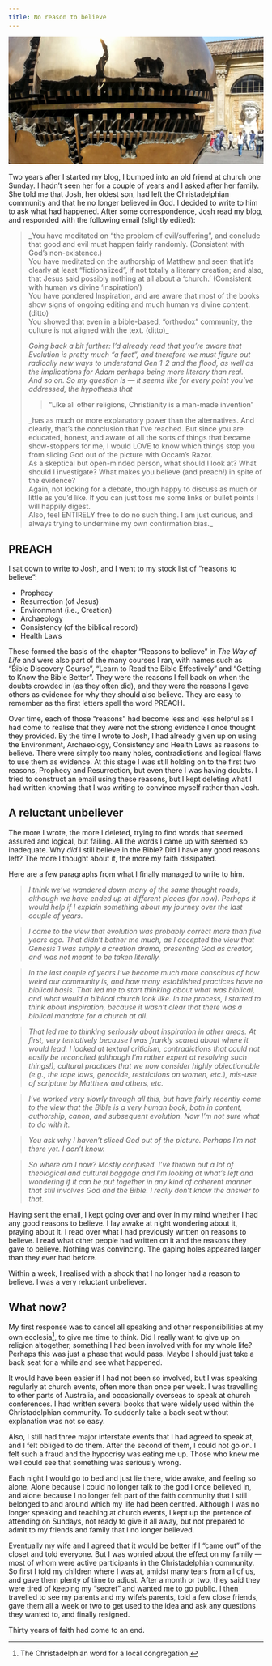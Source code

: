 ```yaml
---
title: No reason to believe
---
```


![](vaticanglobe.jpg)

Two years after I started my blog, I bumped into an old friend at church one Sunday. I hadn’t seen her for a couple of years and I asked after her family. She told me that Josh, her oldest son, had left the Christadelphian community and that he no longer believed in God. I decided to write to him to ask what had happened. After some correspondence, Josh read my blog, and responded with the following email (slightly edited):

<blockquote>
_You have meditated on “the problem of evil/suffering”, and conclude that good and evil must happen fairly randomly. (Consistent with God’s non-existence.)<br>
You have meditated on the authorship of Matthew and seen that it’s clearly at least “fictionalized”, if not totally a literary creation; and also, that Jesus said possibly nothing at all about a ‘church.’ (Consistent with human vs divine ‘inspiration’)<br>
You have pondered Inspiration, and are aware that most of the books show signs of ongoing editing and much human vs divine content. (ditto)<br>
You showed that even in a bible-based, “orthodox” community, the culture is not aligned with the text. (ditto)_

_Going back a bit further: I’d already read that you’re aware that Evolution is pretty much “a fact”, and therefore we must figure out radically new ways to understand Gen 1-2 and the flood, as well as the implications for Adam perhaps being more literary than real.<br>
And so on.
So my question is — it seems like for every point you’ve addressed, the hypothesis that_
<blockquote>
“Like all other religions, Christianity is a man-made invention”
</blockquote>
_has as much or more explanatory power than the alternatives. And clearly, that’s the conclusion that I’ve reached. But since you are educated, honest, and aware of all the sorts of things that became show-stoppers for me, I would LOVE to know which things stop you from slicing God out of the picture with Occam’s Razor.<br>
As a skeptical but open-minded person, what should I look at? What should I investigate? What makes you believe (and preach!) in spite of the evidence?<br>
Again, not looking for a debate, though happy to discuss as much or little as you’d like. If you can just toss me some links or bullet points I will happily digest.<br>
Also, feel ENTIRELY free to do no such thing. I am just curious, and always trying to undermine my own confirmation bias._
</blockquote>

## PREACH

I sat down to write to Josh, and I went to my stock list of “reasons to believe”:

  * Prophecy
  * Resurrection (of Jesus)
  * Environment (i.e., Creation)
  * Archaeology
  * Consistency (of the biblical record)
  * Health Laws

These formed the basis of the chapter “Reasons to believe” in _The Way of Life_ and were also part of the many courses I ran, with names such as “Bible Discovery Course”, “Learn to Read the Bible Effectively” and “Getting to Know the Bible Better”. They were the reasons I fell back on when the doubts crowded in (as they often did), and they were the reasons I gave others as evidence for why they should also believe. They are easy to remember as the first letters spell the word PREACH.

Over time, each of those “reasons” had become less and less helpful as I had come to realise that they were not the strong evidence I once thought they provided. By the time I wrote to Josh, I had already given up on using the Environment, Archaeology, Consistency and Health Laws as reasons to believe. There were simply too many holes, contradictions and logical flaws to use them as evidence. At this stage I was still holding on to the first two reasons, Prophecy and Resurrection, but even there I was having doubts. I tried to construct an email using these reasons, but I kept deleting what I had written knowing that I was writing to convince myself rather than Josh.

## A reluctant unbeliever

The more I wrote, the more I deleted, trying to find words that seemed assured and logical, but failing. All the words I came up with seemed so inadequate. Why _did_ I still believe in the Bible? Did I have any good reasons left? The more I thought about it, the more my faith dissipated.

Here are a few paragraphs from what I finally managed to write to him.

>_I think we’ve wandered down many of the same thought roads, although we have ended up at different places (for now). Perhaps it would help if I explain something about my journey over the last couple of years._

>_I came to the view that evolution was probably correct more than five years ago. That didn’t bother me much, as I accepted the view that Genesis 1 was simply a creation drama, presenting God as creator, and was not meant to be taken literally._

>_In the last couple of years I’ve become much more conscious of how weird our community is, and how many established practices have no biblical basis. That led me to start thinking about what was biblical, and what would a biblical church look like. In the process, I started to think about inspiration, because it wasn’t clear that there was a biblical mandate for a church at all._

>_That led me to thinking seriously about inspiration in other areas. At first, very tentatively because I was frankly scared about where it would lead. I looked at textual criticism, contradictions that could not easily be reconciled (although I’m rather expert at resolving such things!), cultural practices that we now consider highly objectionable (e.g., the rape laws, genocide, restrictions on women, etc.), mis-use of scripture by Matthew and others, etc._

>_I’ve worked very slowly through all this, but have fairly recently come to the view that the Bible is a very human book, both in content, authorship, canon, and subsequent evolution. Now I’m not sure what to do with it._

>_You ask why I haven’t sliced God out of the picture. Perhaps I’m not there yet. I don’t know._

>_So where am I now? Mostly confused. I’ve thrown out a lot of theological and cultural baggage and I’m looking at what’s left and wondering if it can be put together in any kind of coherent manner that still involves God and the Bible. I really don’t know the answer to that._

Having sent the email, I kept going over and over in my mind whether I had any good reasons to believe. I lay awake at night wondering about it, praying about it. I read over what I had previously written on reasons to believe. I read what other people had written on it and the reasons they gave to believe. Nothing was convincing. The gaping holes appeared larger than they ever had before.

Within a week, I realised with a shock that I no longer had a reason to believe. I was a very reluctant unbeliever.

## What now?

My first response was to cancel all speaking and other responsibilities at my own ecclesia[^1], to give me time to think. Did I really want to give up on religion altogether, something I had been involved with for my whole life? Perhaps this was just a phase that would pass. Maybe I should just take a back seat for a while and see what happened.

It would have been easier if I had not been so involved, but I was speaking regularly at church events, often more than once per week. I was travelling to other parts of Australia, and occasionally overseas to speak at church conferences. I had written several books that were widely used within the Christadelphian community. To suddenly take a back seat without explanation was not so easy.

Also, I still had three major interstate events that I had agreed to speak at, and I felt obliged to do them. After the second of them, I could not go on. I felt such a fraud and the hypocrisy was eating me up. Those who knew me well could see that something was seriously wrong.

Each night I would go to bed and just lie there, wide awake, and feeling so alone. Alone because I could no longer talk to the god I once believed in, and alone because I no longer felt part of the faith community that I still belonged to and around which my life had been centred. Although I was no longer speaking and teaching at church events, I kept up the pretence of attending on Sundays, not ready to give it all away, but not prepared to admit to my friends and family that I no longer believed.

Eventually my wife and I agreed that it would be better if I “came out” of the closet and told everyone. But I was worried about the effect on my family — most of whom were active participants in the Christadelphian community. So first I told my children where I was at, amidst many tears from all of us, and gave them plenty of time to adjust. After a month or two, they said they were tired of keeping my “secret” and wanted me to go public. I then travelled to see my parents and my wife’s parents, told a few close friends, gave them all a week or two to get used to the idea and ask any questions they wanted to, and finally resigned.

Thirty years of faith had come to an end.

[^1]: The Christadelphian word for a local congregation.
